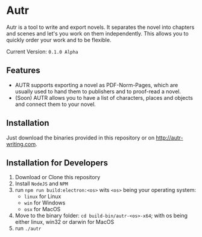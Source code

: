 # Autr
Autr is a tool to write and export novels.
It separates the novel into chapters and scenes and let's you work on them independently.
This allows you to quickly order your work and to be flexible.

Current Version: `0.1.0 Alpha`

## Features
* AUTR supports exporting a novel as PDF-Norm-Pages, which are usually used to hand them to publishers and to proof-read a novel.
* (Soon) AUTR allows you to have a list of characters, places and objects and connect them to your novel.

## Installation
Just download the binaries provided in this repository or on http://autr-writing.com.

## Installation for Developers

1. Download or Clone this repository
1. Install `NodeJS` and `NPM`
1. run `npm run build:electron:<os>` wits `<os>` being your operating system:
    * `linux` for Linux
    * `win` for Windows
    * `osx` for MacOS
1. Move to the binary folder: `cd build-bin/autr-<os>-x64`; with os being either linux, win32 or darwin for MacOS
1. run `./autr`
